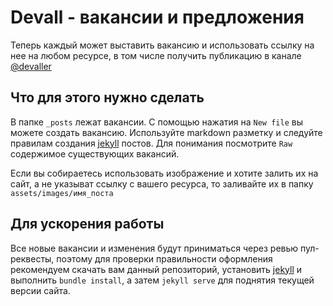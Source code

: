 # Devall - вакансии и предложения 

Теперь каждый может выставить вакансию и использовать ссылку на нее на любом ресурсе, в том числе получить публикацию в канале [@devaller](http://t.me/devaller)

## Что для этого нужно сделать

В папке `_posts` лежат вакансии. С помощью нажатия на `New file` вы можете создать вакансию. Используйте markdown разметку и следуйте правилам создания [jekyll](http://jekyllrb.com/) постов. Для понимания посмотрите `Raw` содержимое существующих вакансий.

Если вы собираетесь использовать изображение и хотите залить их на сайт, а не указыват ссылку с вашего ресурса, то заливайте их в папку `assets/images/имя_поста`

## Для ускорения работы

Все новые вакансии и изменения будут приниматься через ревью пул-реквесты, поэтому для проверки правильности оформления рекомендуем скачать вам данный репозиторий, установить [jekyll](http://jekyllrb.com/) и выполнить `bundle install`, а затем `jekyll serve` для поднятия текущей версии сайта.